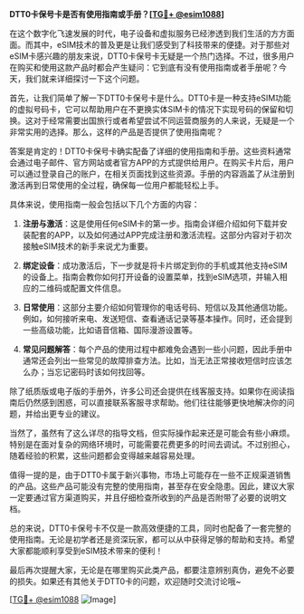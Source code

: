 **DTT0卡保号卡是否有使用指南或手册？[[TG💪+ @esim1088](https://t.me/s/esim1088)]**

在这个数字化飞速发展的时代，电子设备和虚拟服务已经渗透到我们生活的方方面面。而其中，eSIM技术的普及更是让我们感受到了科技带来的便捷。对于那些对eSIM卡感兴趣的朋友来说，DTT0卡保号卡无疑是一个热门选择。不过，很多用户在购买和使用这款产品时都会产生疑问：它到底有没有使用指南或者手册呢？今天，我们就来详细探讨一下这个问题。

首先，让我们简单了解一下DTT0卡保号卡是什么。DTT0卡是一种支持eSIM功能的虚拟号码卡，它可以帮助用户在不更换实体SIM卡的情况下实现号码的保留和切换。这对于经常需要出国旅行或者希望尝试不同运营商服务的人来说，无疑是一个非常实用的选择。那么，这样的产品是否提供了使用指南呢？

答案是肯定的！DTT0卡保号卡确实配备了详细的使用指南和手册。这些资料通常会通过电子邮件、官方网站或者官方APP的方式提供给用户。在购买卡片后，用户可以通过登录自己的账户，在相关页面找到这些资源。手册的内容涵盖了从注册到激活再到日常使用的全过程，确保每一位用户都能轻松上手。

具体来说，使用指南一般会包括以下几个方面的内容：

1. **注册与激活**：这是使用任何eSIM卡的第一步。指南会详细介绍如何下载并安装配套的APP，以及如何通过APP完成注册和激活流程。这部分内容对于初次接触eSIM技术的新手来说尤为重要。

2. **绑定设备**：成功激活后，下一步就是将卡片绑定到你的手机或其他支持eSIM的设备上。指南会教你如何打开设备的设置菜单，找到eSIM选项，并输入相应的二维码或配置文件信息。

3. **日常使用**：这部分主要介绍如何管理你的电话号码、短信以及其他通信功能。例如，如何接听来电、发送短信、查看通话记录等基本操作。同时，还会提到一些高级功能，比如语音信箱、国际漫游设置等。

4. **常见问题解答**：每个产品的使用过程中都难免会遇到一些小问题，因此手册中通常还会列出一些常见的故障排查方法。比如，当无法正常接收短信时应该怎么办；当忘记密码时该如何找回等。

除了纸质版或电子版的手册外，许多公司还会提供在线客服支持。如果你在阅读指南后仍然感到困惑，可以直接联系客服寻求帮助。他们往往能够更快地解决你的问题，并给出更专业的建议。

当然了，虽然有了这么详尽的指导文档，但实际操作起来还是可能会有些小麻烦。特别是在面对复杂的网络环境时，可能需要花费更多的时间去调试。不过别担心，随着经验的积累，这些问题都会变得越来越容易处理。

值得一提的是，由于DTT0卡属于新兴事物，市场上可能存在一些不正规渠道销售的产品。这些产品可能没有完整的使用指南，甚至存在安全隐患。因此，建议大家一定要通过官方渠道购买，并且仔细检查所收到的产品是否附带了必要的说明文档。

总的来说，DTT0卡保号卡不仅是一款高效便捷的工具，同时也配备了一套完整的使用指南。无论是初学者还是资深玩家，都可以从中获得足够的帮助和支持。希望大家都能顺利享受到eSIM技术带来的便利！

最后再次提醒大家，无论是在哪里购买此类产品，都要注意辨别真伪，避免不必要的损失。如果还有其他关于DTT0卡的问题，欢迎随时交流讨论哦~ 

[[TG💪+ @esim1088](https://t.me/s/esim1088) ![Image](https://i.postimg.cc/4NQfJmqS/Snipaste-2025-05-13-00-14-12.png)]